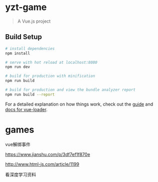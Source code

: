 # yzt-game

> A Vue.js project

## Build Setup

``` bash
# install dependencies
npm install

# serve with hot reload at localhost:8080
npm run dev

# build for production with minification
npm run build

# build for production and view the bundle analyzer report
npm run build --report
```

For a detailed explanation on how things work, check out the [guide](http://vuejs-templates.github.io/webpack/) and [docs for vue-loader](http://vuejs.github.io/vue-loader).
# games


vue解绑事件

https://www.jianshu.com/p/3df7ef1f870e

http://www.html-js.com/article/1199


看深度学习资料
